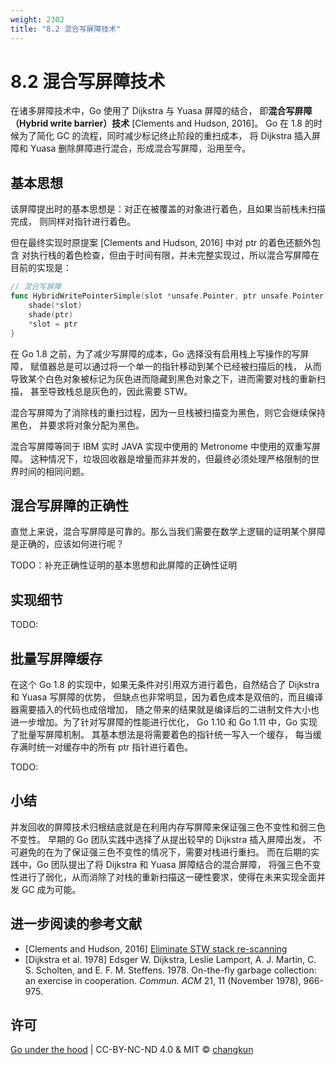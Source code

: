 ```yaml
---
weight: 2302
title: "8.2 混合写屏障技术"
---
```


# 8.2 混合写屏障技术

在诸多屏障技术中，Go 使用了 Dijkstra 与 Yuasa 屏障的结合，
即**混合写屏障（Hybrid write barrier）技术** [Clements and Hudson, 2016]。
Go 在 1.8 的时候为了简化 GC 的流程，同时减少标记终止阶段的重扫成本，
将 Dijkstra 插入屏障和 Yuasa 删除屏障进行混合，形成混合写屏障，沿用至今。

## 基本思想

该屏障提出时的基本思想是：对正在被覆盖的对象进行着色，且如果当前栈未扫描完成，
则同样对指针进行着色。

但在最终实现时原提案 [Clements and Hudson, 2016] 中对 ptr 的着色还额外包含
对执行栈的着色检查，但由于时间有限，并未完整实现过，所以混合写屏障在目前的实现是：

```go
// 混合写屏障
func HybridWritePointerSimple(slot *unsafe.Pointer, ptr unsafe.Pointer) {
	shade(*slot)
	shade(ptr)
	*slot = ptr
}
```

在 Go 1.8 之前，为了减少写屏障的成本，Go 选择没有启用栈上写操作的写屏障，
赋值器总是可以通过将一个单一的指针移动到某个已经被扫描后的栈，
从而导致某个白色对象被标记为灰色进而隐藏到黑色对象之下，进而需要对栈的重新扫描，
甚至导致栈总是灰色的，因此需要 STW。

混合写屏障为了消除栈的重扫过程，因为一旦栈被扫描变为黑色，则它会继续保持黑色，
并要求将对象分配为黑色。

混合写屏障等同于 IBM 实时 JAVA 实现中使用的 Metronome 中使用的双重写屏障。
这种情况下，垃圾回收器是增量而非并发的，但最终必须处理严格限制的世界时间的相同问题。

## 混合写屏障的正确性

直觉上来说，混合写屏障是可靠的。那么当我们需要在数学上逻辑的证明某个屏障是正确的，应该如何进行呢？

TODO：补充正确性证明的基本思想和此屏障的正确性证明

## 实现细节

TODO:

## 批量写屏障缓存

在这个 Go 1.8 的实现中，如果无条件对引用双方进行着色，自然结合了 Dijkstra 和 Yuasa 写屏障的优势，
但缺点也非常明显，因为着色成本是双倍的，而且编译器需要插入的代码也成倍增加，
随之带来的结果就是编译后的二进制文件大小也进一步增加。为了针对写屏障的性能进行优化，
Go 1.10 和 Go 1.11 中，Go 实现了批量写屏障机制。
其基本想法是将需要着色的指针统一写入一个缓存，
每当缓存满时统一对缓存中的所有 ptr 指针进行着色。

TODO:

## 小结

并发回收的屏障技术归根结底就是在利用内存写屏障来保证强三色不变性和弱三色不变性。
早期的 Go 团队实践中选择了从提出较早的 Dijkstra 插入屏障出发，
不可避免的在为了保证强三色不变性的情况下，需要对栈进行重扫。
而在后期的实践中，Go 团队提出了将 Dijkstra 和 Yuasa 屏障结合的混合屏障，
将强三色不变性进行了弱化，从而消除了对栈的重新扫描这一硬性要求，使得在未来实现全面并发 GC 成为可能。

## 进一步阅读的参考文献

- [Clements and Hudson, 2016] [Eliminate STW stack re-scanning](https://github.com/golang/proposal/blob/master/design/17503-eliminate-rescan.md)
- [Dijkstra et al. 1978] Edsger W. Dijkstra, Leslie Lamport, A. J. Martin, C. S. Scholten, and E. F. M. Steffens. 1978. On-the-fly garbage collection: an exercise in cooperation. *Commun. ACM* 21, 11 (November 1978), 966-975.

## 许可

[Go under the hood](https://github.com/changkun/go-under-the-hood) | CC-BY-NC-ND 4.0 & MIT &copy; [changkun](https://changkun.de)
